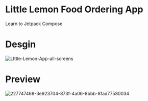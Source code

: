 # Little Lemon Food Ordering App
Learn to Jetpack Compose

# Desgin
![LIttle-Lemon-App-all-screens](https://github.com/amroshehk/LittleLemon/assets/12536857/1e9de262-57a6-4a9f-aefa-08da4a50c877)

# Preview

![227747468-3e923704-873f-4a06-8bbb-8fad77580034](https://github.com/amroshehk/LittleLemon/assets/12536857/597db442-fe32-49d5-a0c7-daedf5aa5a53)

